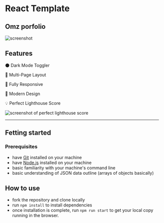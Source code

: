 # React Template

## Omz porfolio

![screenshot](https://user-images.githubusercontent.com/67724946/210166188-ff713e15-f55c-4e30-9d64-49d881cb469b.PNG)

## Features

🌑 Dark Mode Toggler

📖 Multi-Page Layout

📱 Fully Responsive

🎨 Modern Design

💡 Perfect Lighthouse Score

![screenshot of perfect lighthouse score](https://user-images.githubusercontent.com/18350557/179609620-847374a6-23e6-4432-b7a8-181d7d9bf026.png)


---

## Fetting started

### Prerequisites

- have [Git](https://git-scm.com/) installed on your machine
- have [Node.js](https://nodejs.org/en/download/) installed on your machine
- basic familiarity with your machine's command line
- basic understanding of JSON data outline (arrays of objects basically)

## How to use

- fork the repository and clone locally
- run `npm install` to install dependencies
- once installation is complete, run `npm run start` to get your local copy running in the browser.


